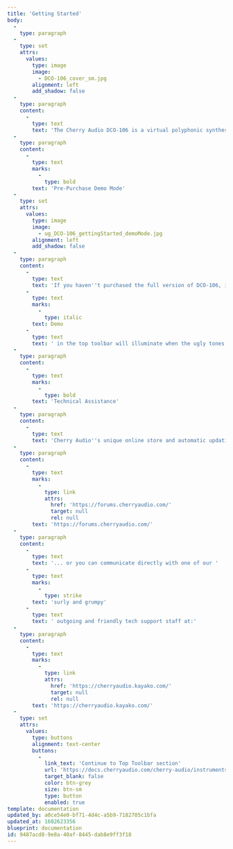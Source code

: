 ```yaml
---
title: 'Getting Started'
body:
  -
    type: paragraph
  -
    type: set
    attrs:
      values:
        type: image
        image:
          - DCO-106_cover_sm.jpg
        alignment: left
        add_shadow: false
  -
    type: paragraph
    content:
      -
        type: text
        text: 'The Cherry Audio DCO-106 is a virtual polyphonic synthesizer that precisely models every aspect of the beloved classic Juno-106 synthesizer, from its self-oscillating filter to its dreamy chorus effect. We added a few features such as an arpeggiator (much like the earlier Juno-60), more extensive LFO features, and delay and reverb effects, but we were very careful to maintain the quick "hands-on" user interface that makes the original Juno synths so easy to use.'
  -
    type: paragraph
    content:
      -
        type: text
        marks:
          -
            type: bold
        text: 'Pre-Purchase Demo Mode'
  -
    type: set
    attrs:
      values:
        type: image
        image:
          - ug_DCO-106_gettingStarted_demoMode.jpg
        alignment: left
        add_shadow: false
  -
    type: paragraph
    content:
      -
        type: text
        text: 'If you haven''t purchased the full version of DCO-106, it will run in demo mode. All functions will work, but inharmonic tones will occasionally sound (the LED next to '
      -
        type: text
        marks:
          -
            type: italic
        text: Demo
      -
        type: text
        text: ' in the top toolbar will illuminate when the ugly tones are sounding). We''ve also added a handy button to make purchasing easy, so you''ve got no excuse!  As you might expect, all this demo nonsense disappears once DCO-106 is purchased. '
  -
    type: paragraph
    content:
      -
        type: text
        marks:
          -
            type: bold
        text: 'Technical Assistance'
  -
    type: paragraph
    content:
      -
        type: text
        text: 'Cherry Audio''s unique online store and automatic updating should make operation a smooth experience, but if you run into any issues or have questions, you can discuss issues online at the Cherry Audio forums at:'
  -
    type: paragraph
    content:
      -
        type: text
        marks:
          -
            type: link
            attrs:
              href: 'https://forums.cherryaudio.com/'
              target: null
              rel: null
        text: 'https://forums.cherryaudio.com/'
  -
    type: paragraph
    content:
      -
        type: text
        text: '... or you can communicate directly with one of our '
      -
        type: text
        marks:
          -
            type: strike
        text: 'surly and grumpy'
      -
        type: text
        text: ' outgoing and friendly tech support staff at:'
  -
    type: paragraph
    content:
      -
        type: text
        marks:
          -
            type: link
            attrs:
              href: 'https://cherryaudio.kayako.com/'
              target: null
              rel: null
        text: 'https://cherryaudio.kayako.com/'
  -
    type: set
    attrs:
      values:
        type: buttons
        alignment: text-center
        buttons:
          -
            link_text: 'Continue to Top Toolbar section'
            url: 'https://docs.cherryaudio.com/cherry-audio/instruments/dco-106/top-toolbar'
            target_blank: false
            color: btn-grey
            size: btn-sm
            type: button
            enabled: true
template: documentation
updated_by: a0ce54e0-bf71-4d4c-a5b9-7182705c1bfa
updated_at: 1602623356
blueprint: documentation
id: 9487acd8-9e8a-40af-8445-dab8e9ff3f18
---
```

